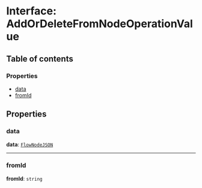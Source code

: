 # Interface: AddOrDeleteFromNodeOperationValue

## Table of contents

### Properties

* [data](/auto-docs/free-layout-editor/interfaces/AddOrDeleteFromNodeOperationValue.md#data)
* [fromId](/auto-docs/free-layout-editor/interfaces/AddOrDeleteFromNodeOperationValue.md#fromid)

## Properties

### data

**data**: [`FlowNodeJSON`](/auto-docs/free-layout-editor/interfaces/FlowNodeJSON.md)

***

### fromId

**fromId**: `string`
